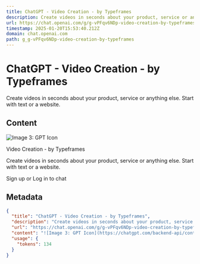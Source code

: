 ```yaml
---
title: ChatGPT - Video Creation - by Typeframes
description: Create videos in seconds about your product, service or anything else. Start with text or a website.
url: https://chat.openai.com/g/g-vPFqv6NDp-video-creation-by-typeframes
timestamp: 2025-01-20T15:53:40.212Z
domain: chat.openai.com
path: g_g-vPFqv6NDp-video-creation-by-typeframes
---
```


# ChatGPT - Video Creation - by Typeframes


Create videos in seconds about your product, service or anything else. Start with text or a website.


## Content

![Image 3: GPT Icon](https://chatgpt.com/backend-api/content?id=file-1gnO13g9e3eElqWUtELpQvhq&gizmo_id=g-vPFqv6NDp&ts=482607&p=gpp&sig=d772416d4387aabf0bd1fd092686b002c70d7a417c522b750fe71a49ebafde65&v=0)

Video Creation - by Typeframes

Create videos in seconds about your product, service or anything else. Start with text or a website.

Sign up or Log in to chat

## Metadata

```json
{
  "title": "ChatGPT - Video Creation - by Typeframes",
  "description": "Create videos in seconds about your product, service or anything else. Start with text or a website.",
  "url": "https://chat.openai.com/g/g-vPFqv6NDp-video-creation-by-typeframes",
  "content": "![Image 3: GPT Icon](https://chatgpt.com/backend-api/content?id=file-1gnO13g9e3eElqWUtELpQvhq&gizmo_id=g-vPFqv6NDp&ts=482607&p=gpp&sig=d772416d4387aabf0bd1fd092686b002c70d7a417c522b750fe71a49ebafde65&v=0)\n\nVideo Creation - by Typeframes\n\nCreate videos in seconds about your product, service or anything else. Start with text or a website.\n\nSign up or Log in to chat",
  "usage": {
    "tokens": 134
  }
}
```
